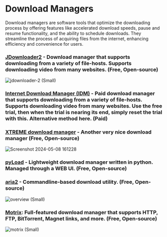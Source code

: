 # Download Managers

Download managers are software tools that optimize the downloading process by offering features like accelerated download speeds, pause and resume functionality, and the ability to schedule downloads. They streamline the process of acquiring files from the internet, enhancing efficiency and convenience for users.

### [JDownloader2](https://jdownloader.org/jdownloader2) - Download manager that supports downloading from a variety of file-hosts. Supports downloading video from many websites. (Free, Open-source)

![jdownloader-2 (Small)](https://github.com/Entree3k/Useful-Software/assets/28127566/8e2b171f-51b3-432a-a6a4-7be511dbbd5d)

### [Internet Download Manager (IDM)](https://internetdownloadmanager.com/) - Paid download manager that supports downloading from a variety of file-hosts. Supports downloading video from many websites. Use the free trial, then when the trial is nearing its end, simply reset the trial with this. Alternative method here. (Paid)

### [XTREME download manager](https://xtremedownloadmanager.com/) - Another very nice download manager (Free, Open-source)
![Screenshot 2024-05-08 161228](https://github.com/Entree3k/Useful-Software/assets/28127566/5c33e58a-5b2a-4006-9b4d-bd8cd7ab860b)

### [pyLoad](https://pyload.net/) - Lightweight download manager written in python. Managed through a WEB UI. (Free, Open-source)

### [aria2](https://aria2.github.io/) - Commandline-based download utility. (Free, Open-source)
![overview (Small)](https://github.com/Entree3k/Useful-Software/assets/28127566/5f52a068-03b2-43ed-a1f6-dcc9a27b98c2)

### [Motrix](https://motrix.app/): Full-featured download manager that supports HTTP, FTP, BitTorrent, Magnet links, and more. (Free, Open-source)
![motrix (Small)](https://github.com/Entree3k/Useful-Software/assets/28127566/e3aefc28-2d81-4fa5-96fa-4f8b51b89b16)

